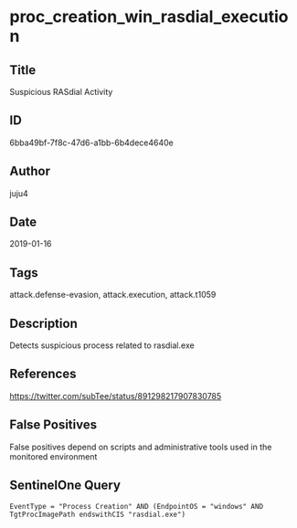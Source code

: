 # proc_creation_win_rasdial_execution

## Title
Suspicious RASdial Activity

## ID
6bba49bf-7f8c-47d6-a1bb-6b4dece4640e

## Author
juju4

## Date
2019-01-16

## Tags
attack.defense-evasion, attack.execution, attack.t1059

## Description
Detects suspicious process related to rasdial.exe

## References
https://twitter.com/subTee/status/891298217907830785

## False Positives
False positives depend on scripts and administrative tools used in the monitored environment

## SentinelOne Query
```
EventType = "Process Creation" AND (EndpointOS = "windows" AND TgtProcImagePath endswithCIS "rasdial.exe")

```
